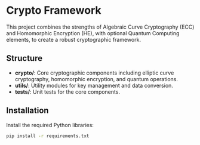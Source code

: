 # Crypto Framework

This project combines the strengths of Algebraic Curve Cryptography (ECC) and Homomorphic Encryption (HE), with optional Quantum Computing elements, to create a robust cryptographic framework.

## Structure

- **crypto/**: Core cryptographic components including elliptic curve cryptography, homomorphic encryption, and quantum operations.
- **utils/**: Utility modules for key management and data conversion.
- **tests/**: Unit tests for the core components.

## Installation

Install the required Python libraries:

```bash
pip install -r requirements.txt